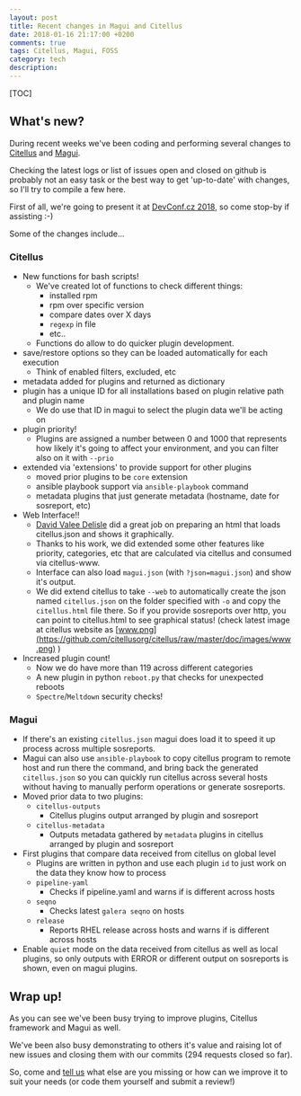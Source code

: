 ```yaml
---
layout: post
title: Recent changes in Magui and Citellus
date: 2018-01-16 21:17:00 +0200
comments: true
tags: Citellus, Magui, FOSS
category: tech
description:
---
```


[TOC]

## What's new?

During recent weeks we've been coding and performing several changes to [Citellus]({filename}2017-07-26-Citellus-framework-for-detecting-known-issues.en.md) and [Magui]({filename}2017-07-31-Magui-for-analysis-of-issues-across-several-hosts.en.md).

Checking the latest logs or list of issues open and closed on github is probably not an easy task or the best way to get 'up-to-date' with changes, so I'll try to compile a few here.

First of all, we're going to present it at [DevConf.cz 2018](https://devconfcz2018.sched.com/event/DJXG/detect-pitfalls-of-osp-deployments-with-citellus), so come stop-by if assisting :-)

Some of the changes include...

### Citellus

- New functions for bash scripts!
  - We've created lot of functions to check different things:
    - installed rpm
    - rpm over specific version
    - compare dates over X days
    - `regexp` in file
    - etc..
  - Functions do allow to do quicker plugin development.
- save/restore options so they can be loaded automatically for each execution
  - Think of enabled filters, excluded, etc
- metadata added for plugins and returned as dictionary
- plugin has a unique ID for all installations based on plugin relative path and plugin name
  - We do use that ID in magui to select the plugin data we'll be acting on
- plugin priority!
  - Plugins are assigned a number between 0 and 1000 that represents how likely it's going to affect your environment, and you can filter also on it with `--prio`
- extended via 'extensions' to provide support for other plugins
  - moved prior plugins to be `core` extension
  - ansible playbook support via `ansible-playbook` command
  - metadata plugins that just generate metadata (hostname, date for sosreport, etc)
- Web Interface!!
  - [David Valee Delisle](https://valleedelisle.com/) did a great job on preparing an html that loads citellus.json and shows it graphically.
  - Thanks to his work, we did extended some other features like priority, categories, etc that are calculated via citellus and consumed via citellus-www.
  - Interface can also load `magui.json` (with `?json=magui.json`) and show it's output.
  - We did extend citellus to take `--web` to automatically create the json named `citellus.json` on the folder specified with `-o` and copy the `citellus.html` file there. So if you provide sosreports over http, you can point to citellus.html to see graphical status! (check latest image at citellus website as [www.png](https://github.com/citellusorg/citellus/raw/master/doc/images/www.png) )
- Increased plugin count!
  - Now we do have more than 119 across different categories
  - A new plugin in python `reboot.py` that checks for unexpected reboots
  - `Spectre`/`Meltdown` security checks!

### Magui

- If there's an existing `citellus.json` magui does load it to speed it up process across multiple sosreports.
- Magui can also use `ansible-playbook` to copy citellus program to remote host and run there the command, and bring back the generated `citellus.json` so you can quickly run citellus across several hosts without having to manually perform operations or generate sosreports.
- Moved prior data to two plugins:
  - `citellus-outputs`
    - Citellus plugins output arranged by plugin and sosreport
  - `citellus-metadata`
    - Outputs metadata gathered by `metadata` plugins in citellus arranged by plugin and sosreport
- First plugins that compare data received from citellus on global level
  - Plugins are written in python and use each plugin `id` to just work on the data they know how to process
  - `pipeline-yaml`
    - Checks if pipeline.yaml and warns if is different across hosts
  - `seqno`
    - Checks latest `galera seqno` on hosts
  - `release`
    - Reports RHEL release across hosts and warns if is different across hosts
- Enable `quiet` mode on the data received from citellus as well as local plugins, so only outputs with ERROR or different output on sosreports is shown, even on magui plugins.

## Wrap up!

As you can see we've been busy trying to improve plugins, Citellus framework and Magui as well.

We've been also busy demonstrating to others it's value and raising lot of new issues and closing them with our commits (294 requests closed so far).

So, come and [tell us](https://github.com/citellusorg/citellus/issues/new) what else are you missing or how can we improve it to suit your needs (or code them yourself and submit a review!)
